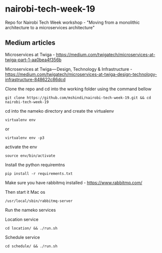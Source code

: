 # nairobi-tech-week-19
Repo for Nairobi Tech Week workshop - "Moving from a monolithic architecture to a microservices architecture"

## Medium articles
Microservices at Twiga - https://medium.com/twigatech/microservices-at-twiga-part-1-aa0bea4f356b

Microservices at Twiga — Design, Technology & Infrastructure - https://medium.com/twigatech/microservices-at-twiga-design-technology-infrastructure-848622c86dcd

Clone the repo and cd into the working folder using the command bellow

```
git clone https://github.com/mshindi/nairobi-tech-week-19.git && cd nairobi-tech-week-19
```

cd into the nameko directory and create the virtualenv
```
virtualenv env
```
or
```
virtualenv env -p3
```

activate the env

```
source env/bin/activate
```

Install the python requiremtns 
```
pip install -r requirements.txt
```

Make sure you have rabbitmq installed - https://www.rabbitmq.com/

Then start it
Mac os
```
/usr/local/sbin/rabbitmq-server
```

Run the nameko services

Location service
```
cd location/ && ./run.sh
```

Schedule service
```
cd schedule/ && ./run.sh
```
